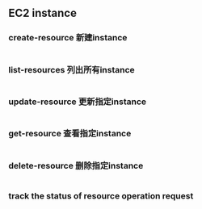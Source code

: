 ## EC2 instance

### create-resource 新建instance
```

```
### list-resources 列出所有instance
```

```
### update-resource 更新指定instance
```

```
### get-resource 查看指定instance
```

```
### delete-resource 删除指定instance
```

```
### track the status of resource operation request
```

```






